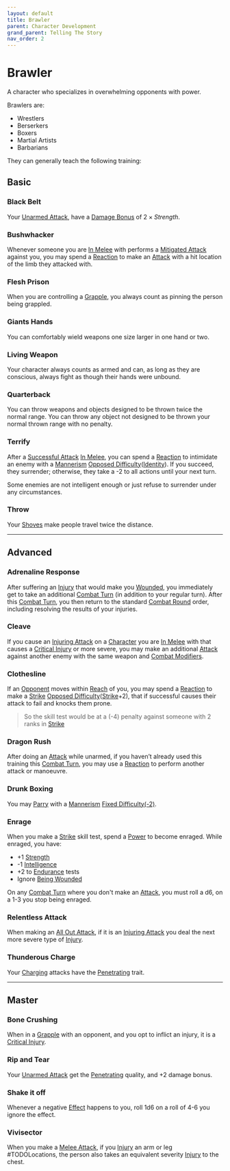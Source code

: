 ```yaml
---
layout: default
title: Brawler
parent: Character Development
grand_parent: Telling The Story
nav_order: 2
---
```

# Brawler
A character who specializes in overwhelming opponents with power.

Brawlers are: 
* Wrestlers
* Berserkers
* Boxers
* Martial Artists
* Barbarians

They can generally teach the following training:

## Basic

### Black Belt
Your [Unarmed Attack](Terminology#Unarmed%20Attack), have a [Damage Bonus](Weapons#Damage%20Bonus) of $2 \times Strength$. 

### Bushwhacker
Whenever someone you are [In Melee](Effects#In%20Melee) with performs a [Mitigated Attack](Terminology#Mitigated%20Attack) against you, you may spend a [Reaction](Terminology#Reaction) to make an [Attack](Terminology#Attack) with a hit location of the limb they attacked with.

### Flesh Prison
When you are controlling a [Grapple](Special-Combat-Actions#grapple), you always count as pinning the person being grappled.

### Giants Hands
You can comfortably wield weapons one size larger in one hand or two.

### Living Weapon
Your character always counts as armed and can, as long as they are conscious, always fight as though their hands were unbound.

### Quarterback
You can throw weapons and objects designed to be thrown twice the normal range. You can throw any object not designed to be thrown your normal thrown range with no penalty.

### Terrify
After a [Successful Attack](Terminology#Successful%20Attack) [In Melee](Effects#In%20Melee), you can spend a [Reaction](Terminology#Reaction) to intimidate an enemy with a [Mannerism](Communication#Mannerism) [Opposed Difficulty](Skills#Opposed%20Difficulty)([Identity](Spirit#Identity)). If you succeed, they surrender; otherwise, they take a -2 to all actions until your next turn.

Some enemies are not intelligent enough or just refuse to surrender under any circumstances.
### Throw
Your [Shoves](Special-Combat-Actions#Shove) make people travel twice the distance.



---

## Advanced

### Adrenaline Response
After suffering an [Injury](Injury) that would make you [Wounded](Effects#Wounded), you immediately get to take an additional [Combat Turn](Terminology#Combat%20Turn) (in addition to your regular turn). After this [Combat Turn](Terminology#Combat%20Turn), you then return to the standard [Combat Round](Terminology#Combat%20Round) order, including resolving the results of your injuries.

### Cleave
If you cause an [Injuring Attack](Terminology#Injuring%20Attack) on a [Character](Terminology#Character) you are [In Melee](Effects#In%20Melee) with that causes a [Critical Injury](Injury#Critical%20Injury) or more severe, you may make an additional [Attack](Terminology#Attack) against another enemy with the same weapon and [Combat Modifiers](Attacks#Combat%20Modifiers).

### Clothesline
If an [Opponent](Terminology#Opponent) moves within [Reach](Movement#Reach) of you, you may spend a [Reaction](Terminology#Reaction) to make a [Strike](Strength#Strike) [Opposed Difficulty](Skills#Opposed%20Difficulty)([Strike](Strength#Strike)+2), that if successful causes their attack to fail and knocks them prone.

> So the skill test would be at a (-4) penalty against someone with 2 ranks in [Strike](Strength#Strike)

### Dragon Rush
After doing an [Attack](Terminology#Attack) while unarmed, if you haven’t already used this training this [Combat Turn](Terminology#Combat%20Turn), you may use a [Reaction](Terminology#Reaction) to perform another attack or manoeuvre.

### Drunk Boxing
You may [Parry](Special-Combat-Actions#Parry) with a [Mannerism](Communication#Mannerism) [Fixed Difficulty(-2)](Skills#Fixed%20Difficulty).

### Enrage
When you make a [Strike](Strength#Strike) skill test, spend a [Power](Stats#Max%20Power) to become enraged. While enraged, you have: 
* +1 [Strength](Strength)
* -1 [Intelligence](Intelligence)
* +2 to [Endurance](Strength#Endurance) tests
* Ignore [Being Wounded](Effects#Wounded)

On any [Combat Turn](Terminology#Combat%20Turn) where you don't make an [Attack](Terminology#Attack), you must roll a d6, on a 1-3 you stop being enraged.

### Relentless Attack
When making an [All Out Attack](Reacting-To-Attacks#All%20Out%20Attack), if it is an [Injuring Attack](Terminology#Injuring%20Attack) you deal the next more severe type of [Injury](Injury#Injury).

### Thunderous Charge
Your [Charging](Attack-Bonuses#Charging) attacks have the [Penetrating](Weapon-Traits#Penetrating) trait.

---

## Master

### Bone Crushing
When in a [Grapple](Special-Combat-Actions#grapple) with an opponent, and you opt to inflict an injury, it is a [Critical Injury](Injury#Critical%20Injury).

### Rip and Tear
Your [Unarmed Attack](Terminology#Unarmed%20Attack) get the [Penetrating](Weapon-Traits#Penetrating) quality, and +2 damage bonus.

### Shake it off
Whenever a negative [Effect](Effects) happens to you, roll 1d6 on a roll of 4-6 you ignore the effect.
### Vivisector
When you make a [Melee Attack](Terminology#Melee%20Attack), if you [Injury](Injury) an arm or leg #TODOLocations, the person also takes an equivalent severity [Injury](Injury) to the chest.

